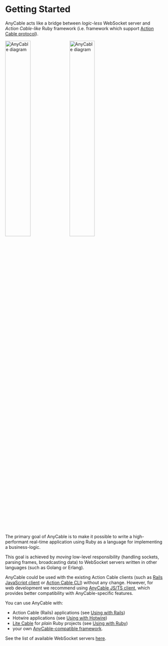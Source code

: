 <!-- markdownlint-disable no-inline-html -->
# Getting Started

AnyCable acts like a bridge between _logic-less_ WebSocket server and _Action Cable-like_ Ruby framework (i.e. framework which support [Action Cable protocol](misc/action_cable_protocol.md)).

<div class="chart-container">
  <img class="is-light" src="/assets/images/anycable.svg" alt="AnyCable diagram" width="40%">
  <img class="is-dark" src="/assets/images/anycable_dark.svg" alt="AnyCable diagram" width="40%">
</div>

The primary goal of AnyCable is to make it possible to write a high-performant real-time application using Ruby as a language for implementing a business-logic.

This goal is achieved by _moving_ low-level responsibility (handling sockets, parsing frames, broadcasting data) to WebSocket servers written in other languages (such as Golang or Erlang).

AnyCable could be used with the existing Action Cable clients (such as [Rails JavaScript client](https://www.npmjs.com/package/actioncable) or [Action Cable CLI](https://github.com/palkan/acli)) without any change. However, for web development we recommend using [AnyCable JS/TS client](https://github.com/anycable/anycable-client), which provides better compatibility with AnyCable-specific features.

You can use AnyCable with:

- Action Cable (Rails) applications (see [Using with Rails](rails/getting_started.md))
- Hotwire applications (see [Using with Hotwire](guides/hotwire.md))
- [Lite Cable](https://github.com/palkan/litecable) for  _plain_ Ruby projects (see [Using with Ruby](ruby/non_rails.md))
- your own [AnyCable-compatible framework](ruby/non_rails.md).

See the list of available WebSocket servers [here](websocket_servers.md).

